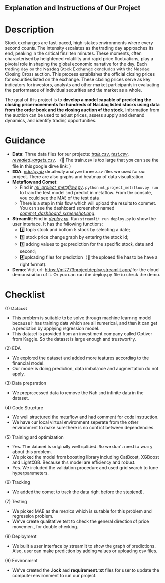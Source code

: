 ## Explanation and Instructions of Our Project
# Description 
Stock exchanges are fast-paced, high-stakes environments where every second counts. The intensity escalates as the trading day approaches its end, peaking in the critical final ten minutes. These moments, often characterised by heightened volatility and rapid price fluctuations, play a pivotal role in shaping the global economic narrative for the day. Each trading day on the Nasdaq Stock Exchange concludes with the Nasdaq Closing Cross auction. This process establishes the official closing prices for securities listed on the exchange. These closing prices serve as key indicators for investors, analysts and other market participants in evaluating the performance of individual securities and the market as a whole.

The goal of this project is to **develop a model capable of predicting the closing price movements for hundreds of Nasdaq listed stocks using data from the order book and the closing auction of the stock**. Information from the auction can be used to adjust prices, assess supply and demand dynamics, and identify trading opportunities.

# Guidance
* **Data**: Three data files for our projects: *<ins>train.csv*</ins>, *<ins>test.csv*</ins>, *<ins>revealed_targets.csv*</ins>. （📒 The train.csv is too large that you can see the file in this google dirve link: ）
* **EDA**:  *<ins>eda.ipynb</ins>* detailedly analyze three .csv files we used for our project. There are also graphs and heatmap of data visualization.
* **Metaflow and Comet**:
  * Find in *<ins>ml_project_metaflow.py</ins>*. `python ml_project_metaflow.py run` to train the test model and predict in metaflow. From the console, you could see the MAE of the test data.
  * There is a step in this flow which will upload the results to commet. You can see the dashboard screenshot named *<ins>commet_dashboard_screenshot.png</ins>*.
* **Streamlit**: Find in *<ins>deploy.py</ins>*. Run `streamlit run deploy.py` to show the user interface. It has the following functions:
  * 1️⃣ top 5 stock and bottom 5 stock by selecting a date;
  * 2️⃣ stock price change graph by entering the stock id;
  * 3️⃣ adding values to get prediction for the specific stock, date and second;
  * 4️⃣uploading files for prediction（📒 the uploaed file has to be have a right format).
* **Demo**: Visit url: https://ml7773projectdeploy.streamlit.app/ for the cloud demonstration of it. Or you can run the deploy.py file to check the demo. 

# Checklist
(1) Dataset
* This problem is suitable to be solve through machine learning model because it has training data which are all numerical, and then it can get a prediction by applying regression model.
* This dataset is provided from an investiment company called Optiver from Kaggle. So the dataset is large enough and trustworthy.

(2) EDA
* We explored the dataset and added more features according to the financial model.
* Our model is doing prediction, data imbalance and augmentation do not apply.

(3) Data preparation
* We preprocessed data to remove the Nah and infinite data in the dataset.

(4) Code Structure
* We well structured the metaflow and had comment for code instruction.
* We have our local virtual environment seperate from the other environment to make sure there is no conflict between dependencies.

(5) Training and optimization
* Yes. The dataset is originally well splitted. So we don't need to worry about this problem.
* We picked the model from boosting library including CatBoost, XGBoost and LightXGB. Because this model are efficiency and robust.
* Yes. We included the validation procedure and used grid search to tune hyperparameters.

(6) Tracking
* We added the comet to track the data right before the step(end). 

(7) Testing
* We picked MAE as the metrics which is suitable for this problem and regression problem.
* We've create qualitative test to check the general direction of price movement, for double checking.

(8) Deployment
* We built a user interface by streamlit to show the graph of predictions. Also, user can make prediction by adding values or uploading csv files.

(9) Environment
* We've created the **.lock** and **requirement.txt** files for user to update the computer environment to run our project. 
